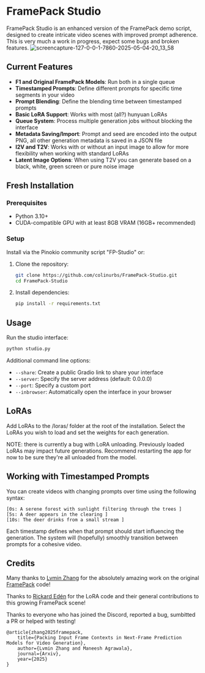 # FramePack Studio

FramePack Studio is an enhanced version of the FramePack demo script, designed to create intricate video scenes with improved prompt adherence. This is very much a work in progress, expect some bugs and broken features. 
![screencapture-127-0-0-1-7860-2025-05-04-20_13_58](https://github.com/user-attachments/assets/8fcb90af-8c3f-47ca-8f23-61d9b59438ae)


## Current Features

- **F1 and Original FramePack Models**: Run both in a single queue
- **Timestamped Prompts**: Define different prompts for specific time segments in your video
- **Prompt Blending**: Define the blending time between timestamped prompts
- **Basic LoRA Support**: Works with most (all?) hunyuan LoRAs
- **Queue System**: Process multiple generation jobs without blocking the interface
- **Metadata Saving/Import**: Prompt and seed are encoded into the output PNG, all other generation metadata is saved in a JSON file
- **I2V and T2V**: Works with or without an input image to allow for more flexibility when working with standard LoRAs
- **Latent Image Options**: When using T2V you can generate based on a black, white, green screen or pure noise image


## Fresh Installation

### Prerequisites

- Python 3.10+
- CUDA-compatible GPU with at least 8GB VRAM (16GB+ recommended)

### Setup

Install via the Pinokio community script "FP-Studio" or:

1. Clone the repository:
   ```bash
   git clone https://github.com/colinurbs/FramePack-Studio.git
   cd FramePack-Studio
   ```

2. Install dependencies:
   ```bash
   pip install -r requirements.txt
   ```

## Usage

Run the studio interface:

```bash
python studio.py
```

Additional command line options:
- `--share`: Create a public Gradio link to share your interface
- `--server`: Specify the server address (default: 0.0.0.0)
- `--port`: Specify a custom port
- `--inbrowser`: Automatically open the interface in your browser

## LoRAs

Add LoRAs to the /loras/ folder at the root of the installation. Select the LoRAs you wish to load and set the weights for each generation.

NOTE: there is currently a bug with LoRA unloading. Previously loaded LoRAs may impact future generations. Recommend restarting the app for now to be sure they're all unloaded from the model.

## Working with Timestamped Prompts

You can create videos with changing prompts over time using the following syntax:

```
[0s: A serene forest with sunlight filtering through the trees ]
[5s: A deer appears in the clearing ]
[10s: The deer drinks from a small stream ]
```

Each timestamp defines when that prompt should start influencing the generation. The system will (hopefully) smoothly transition between prompts for a cohesive video.

## Credits
Many thanks to [Lvmin Zhang](https://github.com/lllyasviel) for the absolutely amazing work on the original [FramePack](https://github.com/lllyasviel/FramePack) code!

Thanks to [Rickard Edén](https://github.com/neph1) for the LoRA code and their general contributions to this growing FramePack scene!

Thanks to everyone who has joined the Discord, reported a bug, sumbitted a PR or helped with testing!



    @article{zhang2025framepack,
        title={Packing Input Frame Contexts in Next-Frame Prediction Models for Video Generation},
        author={Lvmin Zhang and Maneesh Agrawala},
        journal={Arxiv},
        year={2025}
    }
